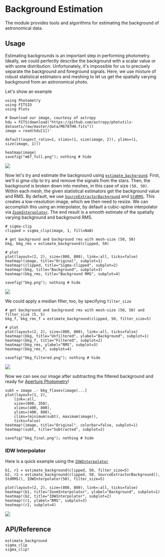 # Background Estimation

The module provides tools and algorithms for estimating the background of astronomical data.

## Usage

Estimating backgrounds is an important step in performing photometry. Ideally, we could perfectly describe the background with a scalar value or with some distribution. Unfortunately, it's impossible for us to precisely separate the background and foreground signals. Here, we use mixture of robust statistical estimators and meshing to let us get the spatially varying background from an astronomical photo.

Let's show an example

```@example bkg
using Photometry
using FITSIO
using Plots

# Download our image, courtesy of astropy
hdu = FITS(download("https://github.com/astropy/photutils-datasets/raw/master/data/M6707HH.fits"))
image = read(hdu[1])'

default(aspect_ratio=1, xlims=(1, size(image, 2)), ylims=(1, size(image, 1)))

heatmap(image)
savefig("m67_full.png"); nothing # hide
```

![](m67_full.png)

Now let's try and estimate the background using [`estimate_background`](@ref). First, we'll si
gma-clip to try and remove the signals from the stars. Then, the background is broken down into meshes, in this case of size `(50, 50)`. Within each mesh, the given statistical estimators get the background value and RMS. By default, we use [`SourceExtractorBackground`](@ref) and [`StdRMS`](@ref). This creates a low-resolution image, which we then need to resize. We can accomplish this using an interpolator, by default a cubic-spline interpolator via [`ZoomInterpolator`](@ref). The end result is a smooth estimate of the spatially varying background and background RMS.

```@example bkg
# sigma-clip
clipped = sigma_clip(image, 1, fill=NaN)

# get background and background rms with mesh-size (50, 50)
bkg, bkg_rms = estimate_background(clipped, 50)

# plot
plot(layout=(2, 2), size=(800, 800), link=:all, ticks=false)
heatmap!(image, title="Original", subplot=1)
heatmap!(clipped, title="Sigma-Clipped", subplot=2)
heatmap!(bkg, title="Background", subplot=3)
heatmap!(bkg_rms, title="Background RMS", subplot=4)

savefig("bkg.png"); nothing # hide
```

![](bkg.png)

We could apply a median filter, too, by specifying `filter_size`

```@example bkg
# get background and background rms with mesh-size (50, 50) and filter_size (5, 5)
bkg_f, bkg_rms_f = estimate_background(clipped, 50, filter_size=5)

# plot
plot(layout=(2, 2), size=(800, 800), link=:all, ticks=false)
heatmap!(bkg, title="Unfiltered", ylabel="Background", subplot=1)
heatmap!(bkg_f, title="Filtered", subplot=2)
heatmap!(bkg_rms, ylabel="RMS", subplot=3)
heatmap!(bkg_rms_f, subplot=4)

savefig("bkg_filtered.png"); nothing # hide
```

![](bkg_filtered.png)

Now we can see our image after subtracting the filtered background and ready for [Aperture Photometry](@ref)!

```@example bkg
subt = image .- bkg_f[axes(image)...]
plot(layout=(1, 2),
    link=:all,
    size=(800, 350),
    xlims=(400, 800),
    ylims=(400, 800),
    clims=(minimum(subt), maximum(image)),
    ticks=false)
heatmap!(image, title="Original", colorbar=false, subplot=1)
heatmap!(subt, title="Subtracted", subplot=2)

savefig("bkg_final.png"); nothing # hide
```

### IDW Interpolator

Here is a quick example using the [`IDWInterpolator`](@ref)

```@example bkg
b1, r1 = estimate_background(clipped, 50, filter_size=5)
b2, r2 = estimate_background(clipped, 50, SourceExtractorBackground(), StdRMS(), IDWInterpolator(50), filter_size=5)

plot(layout=(2, 2), size=(800, 800), link=:all, ticks=false)
heatmap!(b1, title="ZoomInterpolator", ylabel="Background", subplot=1)
heatmap!(b2, title="IDWInterpolator", subplot=2)
heatmap!(r1, ylabel="RMS", subplot=3)
heatmap!(r2, subplot=4)
```

![](bkg_final.png)

## API/Reference

```@docs
estimate_background
sigma_clip
sigma_clip!
```
